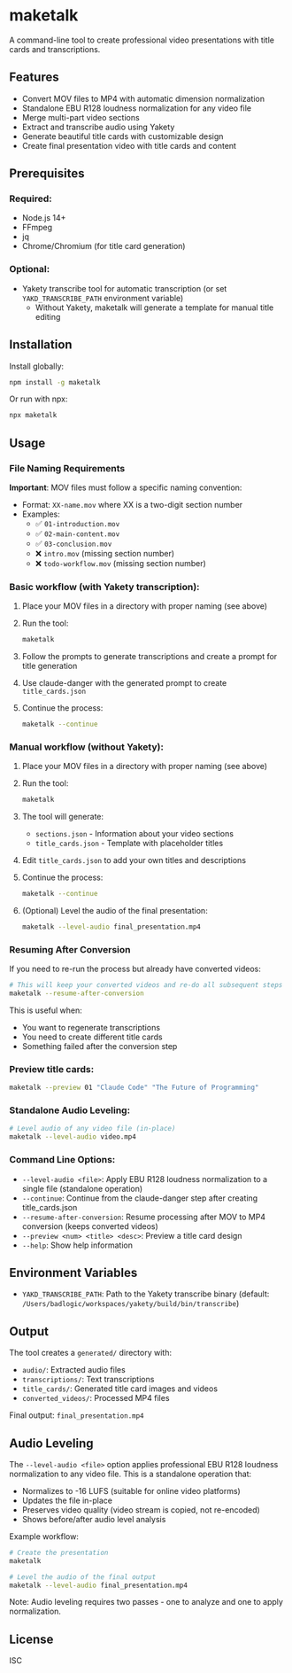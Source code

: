 # maketalk

A command-line tool to create professional video presentations with title cards and transcriptions.

## Features

- Convert MOV files to MP4 with automatic dimension normalization
- Standalone EBU R128 loudness normalization for any video file
- Merge multi-part video sections
- Extract and transcribe audio using Yakety
- Generate beautiful title cards with customizable design
- Create final presentation video with title cards and content

## Prerequisites

### Required:
- Node.js 14+
- FFmpeg
- jq
- Chrome/Chromium (for title card generation)

### Optional:
- Yakety transcribe tool for automatic transcription (or set `YAKD_TRANSCRIBE_PATH` environment variable)
  - Without Yakety, maketalk will generate a template for manual title editing

## Installation

Install globally:
```bash
npm install -g maketalk
```

Or run with npx:
```bash
npx maketalk
```

## Usage

### File Naming Requirements

**Important**: MOV files must follow a specific naming convention:
- Format: `XX-name.mov` where XX is a two-digit section number
- Examples:
  - ✅ `01-introduction.mov`
  - ✅ `02-main-content.mov`
  - ✅ `03-conclusion.mov`
  - ❌ `intro.mov` (missing section number)
  - ❌ `todo-workflow.mov` (missing section number)

### Basic workflow (with Yakety transcription):

1. Place your MOV files in a directory with proper naming (see above)

2. Run the tool:
   ```bash
   maketalk
   ```

3. Follow the prompts to generate transcriptions and create a prompt for title generation

4. Use claude-danger with the generated prompt to create `title_cards.json`

5. Continue the process:
   ```bash
   maketalk --continue
   ```

### Manual workflow (without Yakety):

1. Place your MOV files in a directory with proper naming (see above)

2. Run the tool:
   ```bash
   maketalk
   ```

3. The tool will generate:
   - `sections.json` - Information about your video sections
   - `title_cards.json` - Template with placeholder titles

4. Edit `title_cards.json` to add your own titles and descriptions

5. Continue the process:
   ```bash
   maketalk --continue
   ```

6. (Optional) Level the audio of the final presentation:
   ```bash
   maketalk --level-audio final_presentation.mp4
   ```

### Resuming After Conversion

If you need to re-run the process but already have converted videos:

```bash
# This will keep your converted videos and re-do all subsequent steps
maketalk --resume-after-conversion
```

This is useful when:
- You want to regenerate transcriptions
- You need to create different title cards
- Something failed after the conversion step

### Preview title cards:
```bash
maketalk --preview 01 "Claude Code" "The Future of Programming"
```

### Standalone Audio Leveling:
```bash
# Level audio of any video file (in-place)
maketalk --level-audio video.mp4
```

### Command Line Options:
- `--level-audio <file>`: Apply EBU R128 loudness normalization to a single file (standalone operation)
- `--continue`: Continue from the claude-danger step after creating title_cards.json
- `--resume-after-conversion`: Resume processing after MOV to MP4 conversion (keeps converted videos)
- `--preview <num> <title> <desc>`: Preview a title card design
- `--help`: Show help information

## Environment Variables

- `YAKD_TRANSCRIBE_PATH`: Path to the Yakety transcribe binary (default: `/Users/badlogic/workspaces/yakety/build/bin/transcribe`)

## Output

The tool creates a `generated/` directory with:
- `audio/`: Extracted audio files
- `transcriptions/`: Text transcriptions
- `title_cards/`: Generated title card images and videos
- `converted_videos/`: Processed MP4 files

Final output: `final_presentation.mp4`

## Audio Leveling

The `--level-audio <file>` option applies professional EBU R128 loudness normalization to any video file. This is a standalone operation that:

- Normalizes to -16 LUFS (suitable for online video platforms)
- Updates the file in-place
- Preserves video quality (video stream is copied, not re-encoded)
- Shows before/after audio level analysis

Example workflow:
```bash
# Create the presentation
maketalk

# Level the audio of the final output
maketalk --level-audio final_presentation.mp4
```

Note: Audio leveling requires two passes - one to analyze and one to apply normalization.

## License

ISC
